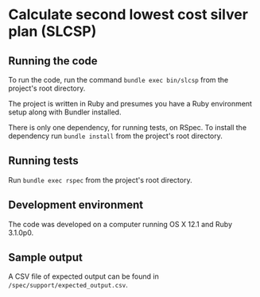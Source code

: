 # Calculate second lowest cost silver plan (SLCSP)

## Running the code

To run the code, run the command `bundle exec bin/slcsp` from the project's root directory.

The project is written in Ruby and presumes you have a Ruby environment setup along with Bundler installed.

There is only one dependency, for running tests, on RSpec. To install the dependency run `bundle install` from the project's root directory.

## Running tests

Run `bundle exec rspec` from the project's root directory.

## Development environment

The code was developed on a computer running OS X 12.1 and Ruby 3.1.0p0.

## Sample output

A CSV file of expected output can be found in `/spec/support/expected_output.csv`.
